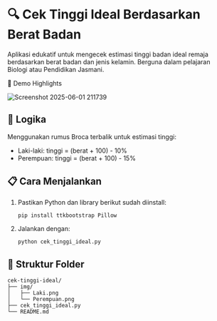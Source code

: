    # 🔍 Cek Tinggi Ideal Berdasarkan Berat Badan

Aplikasi edukatif untuk mengecek estimasi tinggi badan ideal remaja berdasarkan berat badan dan jenis kelamin. Berguna dalam pelajaran Biologi atau Pendidikan Jasmani.

📸 Demo Highlights


![Screenshot 2025-06-01 211739](https://github.com/user-attachments/assets/6c4da584-d2a9-445e-bcdf-98020c12f059)

## 🧠 Logika
Menggunakan rumus Broca terbalik untuk estimasi tinggi:
- Laki-laki: tinggi = (berat + 100) - 10%
- Perempuan: tinggi = (berat + 100) - 15%

## 📋 Cara Menjalankan
1. Pastikan Python dan library berikut sudah diinstall:
   ```bash
   pip install ttkbootstrap Pillow
   ```
2. Jalankan dengan:
   ```bash
   python cek_tinggi_ideal.py
   ```

## 📁 Struktur Folder
```
cek-tinggi-ideal/
├── img/
│   ├── Laki.png
│   └── Perempuan.png
├── cek_tinggi_ideal.py
└── README.md
```
